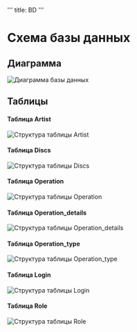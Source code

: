 '''
title: BD
'''

# Схема базы данных

## Диаграмма

![Диаграмма базы данных](https://github.com/fpmi-tp2023/labrabota5pr1-team_final_final/blob/wiki/wikidb/db_diagram/photo_2023-03-31_19-42-07.jpg)

## Таблицы

#### Таблица Artist

![Структура таблицы Artist](https://github.com/fpmi-tp2023/labrabota5pr1-team_final_final/blob/wiki/wikidb/db_tables_info/artist/photo_2023-03-31_21-12-19.jpg)

#### Таблица Discs

![Структура таблицы Discs](https://github.com/fpmi-tp2023/labrabota5pr1-team_final_final/blob/wiki/wikidb/db_tables_info/discs/photo_2023-03-31_21-14-29.jpg)

#### Таблица Operation

![Структура таблицы Operation](https://github.com/fpmi-tp2023/labrabota5pr1-team_final_final/blob/wiki/wikidb/db_tables_info/operation/photo_2023-03-31_21-16-35.jpg)

#### Таблица Operation_details

![Структура таблицы Operation_details](https://github.com/fpmi-tp2023/labrabota5pr1-team_final_final/blob/wiki/wikidb/db_tables_info/operation_details/photo_2023-03-31_21-19-43.jpg)

#### Таблица Operation_type

![Структура таблицы Operation_type](https://github.com/fpmi-tp2023/labrabota5pr1-team_final_final/blob/wiki/wikidb/db_tables_info/operation_type/photo_2023-03-31_21-18-49.jpg)

#### Таблица Login

![Структура таблицы Login](https://github.com/fpmi-tp2023/labrabota5pr1-team_final_final/blob/wiki/wikidb/db_tables_info/login/photo_2023-04-01_23-23-25.jpg)

#### Таблица Role

![Структура таблицы Role](https://github.com/fpmi-tp2023/labrabota5pr1-team_final_final/blob/wiki/wikidb/db_tables_info/role/photo_2023-04-01_23-25-32.jpg)